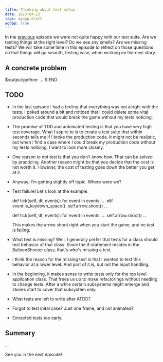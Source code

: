 ```yaml
---
title: Thinking about test setup
date: 2023-04-23
tags: agdpp,draft
agdpp: true
---
```


In the [previous](/writing/agdpp-shooting-arrow/index.html) episode we were not
quite happy with our test suite. Are we testing things at the right level? Do
we see any smells? Are we missing tests? We will take some time in this episode
to reflect on those questions so that things will go smooth, testing wise, when
working on the next story.

## A concrete problem

$:output:python:
...
$:END

## TODO

* In the last episode I had a feeling that everything was not alright with the
  tests. I poked around a bit and noticed that I could delete some vital
  production code that would break the game without my tests noticing.

* The promise of TDD and automated testing is that you have very high test
  coverage. What I aspire to is to create a test suite that within seconds
  tells me if I broke the production code. It might not be realistic, but when
  I find a case where I could break my production code without my tests
  noticing, I want to look more closely.

* One reason to not test is that you don't know how. That can be solved by
  practicing. Another reason might be that you decide that the cost is not
  worth it. However, the cost of testing goes down the better you get at it.

* Anyway, I'm getting slightly off topic. Where were we?

* Test failure! Let's look at the example.

    def tick(self, dt, events):
        for event in events:
            ...
            elif event.is_keydown_space():
                self.arrow.shoot()
        ...

    def tick(self, dt, events):
        for event in events:
            ...
            self.arrow.shoot()
        ...

  This makes the arrow shoot right when you start the game, and no test is
  failing.

* What test is missing? Well, I generally prefer that tests for a class should
  test behavior of that class. Since the if-statement resides in the
  BalloonShooter class, that's who's missing a test.

* I think the reason for the missing test is that I wanted to test this
  behavior at a lower level. And part of it is, but not the input handling.

* In the beginning, it makes sense to write tests only for the top level
  application class. That frees us up to make refactorings without needing to
  change tests. After a while certain subsystems might emerge and stories start
  to cover that subsystem only.

* What tests are left to write after ATDD?

* Forgot to test inital case? Just one frame, and not animated?

* Extracted tests too early.

## Summary

...

See you in the next episode!
